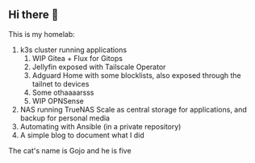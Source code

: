 ## Hi there 👋

This is my homelab: 
1. k3s cluster running applications
   1. WIP Gitea + Flux for Gitops
   2. Jellyfin exposed with Tailscale Operator
   3. Adguard Home with some blocklists, also exposed through the tailnet to devices
   4. Some othaaaarsss
   5. WIP OPNSense
2. NAS running TrueNAS Scale as central storage for applications, and backup for personal media
3. Automating with Ansible (in a private repository)
4. A simple blog to document what I did

The cat's name is Gojo and he is five

<!--

**Here are some ideas to get you started:**

🙋‍♀️ A short introduction - what is your organization all about?
🌈 Contribution guidelines - how can the community get involved?
👩‍💻 Useful resources - where can the community find your docs? Is there anything else the community should know?
🍿 Fun facts - what does your team eat for breakfast?
🧙 Remember, you can do mighty things with the power of [Markdown](https://docs.github.com/github/writing-on-github/getting-started-with-writing-and-formatting-on-github/basic-writing-and-formatting-syntax)
-->
